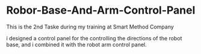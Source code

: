 # Robor-Base-And-Arm-Control-Panel

This is the 2nd Taske during my training at Smart Method Company 

i designed a control panel for the controlling the directions of the robot base, and i combined it with the robot arm control panel.
